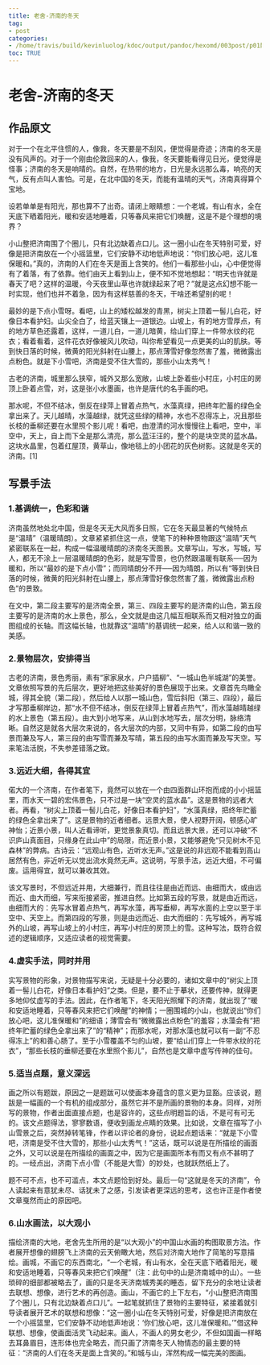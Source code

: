 ```yaml
---
title: 老舍-济南的冬天
tag: 
- post
categories:
- /home/travis/build/kevinluolog/kdoc/output/pandoc/hexomd/003post/p01散文/
toc: TRUE
---
```

<h1 id="老舍-济南的冬天">老舍-济南的冬天</h1>
<h2 id="作品原文">作品原文</h2>
<p>对于一个在北平住惯的人，像我，冬天要是不刮风，便觉得是奇迹；济南的冬天是没有风声的。对于一个刚由伦敦回来的人，像我，冬天要能看得见日光，便觉得是怪事；济南的冬天是响晴的。自然，在热带的地方，日光是永远那么毒，响亮的天气，反有点叫人害怕。可是，在北中国的冬天，而能有温晴的天气，济南真得算个宝地。</p>
<p>设若单单是有阳光，那也算不了出奇。请闭上眼睛想：一个老城，有山有水，全在天底下晒着阳光，暖和安适地睡着，只等春风来把它们唤醒，这是不是个理想的境界？</p>
<p>小山整把济南围了个圈儿，只有北边缺着点口儿。这一圈小山在冬天特别可爱，好像是把济南放在一个小摇篮里，它们安静不动地低声地说：“你们放心吧，这儿准保暖和。”真的，济南的人们在冬天是面上含笑的。他们一看那些小山，心中便觉得有了着落，有了依靠。他们由天上看到山上，便不知不觉地想起：“明天也许就是春天了吧？这样的温暖，今天夜里山草也许就绿起来了吧？”就是这点幻想不能一时实现，他们也并不着急，因为有这样慈善的冬天，干啥还希望别的呢！</p>
<p>最妙的是下点小雪呀。看吧，山上的矮松越发的青黑，树尖上顶着一髻儿白花，好像日本看护妇。山尖全白了，给蓝天镶上一道银边。山坡上，有的地方雪厚点，有的地方草色还露着，这样，一道儿白，一道儿暗黄，给山们穿上一件带水纹的花衣；看着看着，这件花衣好像被风儿吹动，叫你希望看见一点更美的山的肌肤。等到快日落的时候，微黄的阳光斜射在山腰上，那点薄雪好像忽然害了羞，微微露出点粉色。就是下小雪吧，济南是受不住大雪的，那些小山太秀气！</p>
<p>古老的济南，城里那么狭窄，城外又那么宽敞，山坡上卧着些小村庄，小村庄的房顶上卧着点雪，对，这是张小水墨画，也许是唐代的名手画的吧。</p>
<p>那水呢，不但不结冰，倒反在绿萍上冒着点热气，水藻真绿，把终年贮蓄的绿色全拿出来了。天儿越晴，水藻越绿，就凭这些绿的精神，水也不忍得冻上，况且那些长枝的垂柳还要在水里照个影儿呢！看吧，由澄清的河水慢慢往上看吧，空中，半空中，天上，自上而下全是那么清亮，那么蓝汪汪的，整个的是块空灵的蓝水晶。这块水晶里，包着红屋顶，黄草山，像地毯上的小团花的灰色树影。这就是冬天的济南。[1]</p>
<h2 id="写景手法">写景手法</h2>
<h3 id="基调统一色彩和谐">1.基调统一，色彩和谐</h3>
<p>济南虽然地处北中国，但是冬天无大风而多日照，它在冬天最显著的气候特点是“温晴”（温暖晴朗）。文章紧紧抓住这一点，使笔下的种种景物跟这“温晴”天气紧密联系在一起，构成一幅温暖晴朗的济南冬天图景。文章写山，写水，写城，写人，都无不涂上一层温暖晴朗的色彩，就是写雪景，也仍然跟温暖有联系──因为暖和，所以“最妙的是下点小雪”；而同晴朗分不开──因为晴朗，所以有“等到快日落的时候，微黄的阳光斜射在山腰上，那点薄雪好像忽然害了羞，微微露出点粉色”的景致。</p>
<p>在文中，第二段主要写的是济南全景，第三、四段主要写的是济南的山色，第五段主要写的是济南的水上景色，那么，全文就是由这几幅互相联系而又相对独立的画图组成的长轴。而这幅长轴，也就靠这“温晴”的基调统一起来，给人以和谐一致的美感。</p>
<h3 id="景物层次安排得当">2.景物层次，安排得当</h3>
<p>古老的济南，景色秀丽，素有“家家泉水，户户插柳”、“一城山色半城湖”的美誉。文章依照写景的先后层次，更好地把这些美好的景色展现于出来。文章首先鸟瞰全城，得其全貌（第二段），然后给人以那一城山色，雪后斜阳（第三、四段），最后才写那垂柳岸边，那“水不但不结冰，倒反在绿萍上冒着点热气”，而水藻越晴越绿的水上景色（第五段）。由大到小地写来，从山到水地写去，层次分明，脉络清晰。自然这是就各大层次来说的，各大层次的内部，又同中有异，如第二段的由写景而兼及写人，第三段的由写雪而兼及写晴，第五段的由写水面而兼及写天空。写来笔法活脱，不失参差错落之致。</p>
<h3 id="远近大细各得其宜">3.远近大细，各得其宜</h3>
<p>偌大的一个济南，在作者笔下，竟然可以放在一个由四面群山环抱而成的小小摇篮里，而水天一碧的宏伟景色，只不过是一块“空灵的蓝水晶”。这是景物的远者大者。再看，“树尖上顶着一髻儿白花，好像日本看护妇”，“水藻真绿，把终年贮蓄的绿色全拿出来了”。这是景物的近者细者。远景大景，使人视野开阔，顿感心旷神怡；近景小景，叫人近看谛听，更觉景象真切。而且远景大景，还可以冲破“不识庐山真面目，只缘身在此山中”的局限，而近景小景，又能够避免“只见树木不见森林”的弊病。古诗云：“远观山有色，近听水无声。”这是说的非远观不能看到高山居然有色，非近听无以觉出流水竟然无声。这说明，写景手法，远近大细，不可偏废。运用得宜，就可以兼收其效。</p>
<p>该文写景时，不但远近并用，大细兼行，而且往往是由近而远、由细而大，或由远而近、由大而细，写来衔接紧密，推进自然。比如第五段的写景，就是由近而远，由细而大的：先写水冒着点热气，再写水藻，再写垂柳，再写水面的上空以至于半空中、天空上。而第四段的写景，则是由远而近、由大而细的：先写城外，再写城外的山坡，再写山坡上的小村庄，再写小村庄的房顶上的雪。这种写法，既符合叙述的逻辑顺序，又适应读者的视觉需要。</p>
<h3 id="虚实手法同时并用">4.虚实手法，同时并用</h3>
<p>实写景物的形象，对景物描写来说，无疑是十分必要的，诸如文章中的“树尖上顶着一髻儿白花，好像日本看护妇”之类。但是，要不止于摹状，还要传神，就得更多地仰仗虚写的手法。因此，在作者笔下，冬天阳光照耀下的济南，就出现了“暖和安适地睡着，只等春风来把它们唤醒”的神情；一圈围城的小山，也就说出“你们放心吧，这儿准保暖和”的细语；薄雪会有“微微露出点粉色”的羞容；水藻会有“把终年贮蓄的绿色全拿出来了”的“精神”；而那水呢，对那水藻也就可以有一副“不忍得冻上”的和善心肠了。至于小雪覆盖不匀的山坡，要“给山们穿上一件带水纹的花衣”，“那些长枝的垂柳还要在水里照个影儿”，自然也是文章中虚写传神的佳句。</p>
<h3 id="适当点题意义深远">5.适当点题，意义深远</h3>
<p>画之所以有题跋，原因之一是题跋可以使画本身蕴含的意义更为显豁。应该说，题跋是一幅画的一个有机的组成部分，虽然它并不是所画的景物的本身。同样，对所写的景物，作者出面直接点题，也是容许的，这些点明题旨的话，不是可有可无的。该文点题得法，寥寥数语，便收到画龙点睛的效果。比如说，文章在描写了小山雪景之后，突然掉转笔锋，作者以评论者的身份，说起点题话来：“就是下小雪吧，济南是受不住大雪的，那些小山太秀气！”这话，既可以说是在所描绘的画面之外，又可以说是在所描绘的画面之中，因为它是画面所本有而又有点不甚明了的。一经点出，济南下点小雪（不能是大雪）的妙处，也就跃然纸上了。</p>
<p>题不可不点，也不可滥点，本文点题恰到好处。最后一句“这就是冬天的济南”，令人读起来有意犹未尽、话犹未了之感，引发读者更深远的思考，这也许正是作者使文章戛然而止的原因吧。</p>
<h3 id="山水画法以大观小">6.山水画法，以大观小</h3>
<p>描绘济南的大地，老舍先生所用的是“以大观小”的中国山水画的构图取景方法。作者展开想像的翅膀飞上济南的云天俯瞰大地，然后对济南大地作了简笔的写意描绘。画城，不画它的东西南北，“一个老城，有山有水，全在天底下晒着阳光，暖和安适地睡着，只等春风来把它们唤醒”（注：此句中的山是济南城中的山）。一些琐碎的细部都被略去了，画的只是冬天济南城秀美的睡态，留下充分的余地让读者去联想、想像，进行艺术的再创造。画山，不画它的上下左右，“小山整把济南围了个圈儿，只有北边缺着点口儿”。一起笔就抓住了景物的主要特征，紧接着就引导读者展开艺术的联想和想像：“这一圈小山在冬天特别可爱，好像是把济南放在一个小摇篮里，它们安静不动地低声地说：‘你们放心吧，这儿准保暖和。’”借这种联想、想像，使画面活灵飞动起来。画人，不画人的男女老少，不但如国画一样略去耳鼻眉目，连形体也完全略去，而只画了济南冬天人物情态的最主要的特征：“济南的人们在冬天是面上含笑的。”和城与山，浑然构成一幅完美的图画。</p>

